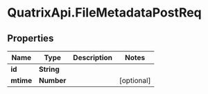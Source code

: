 # QuatrixApi.FileMetadataPostReq

## Properties
Name | Type | Description | Notes
------------ | ------------- | ------------- | -------------
**id** | **String** |  | 
**mtime** | **Number** |  | [optional] 


